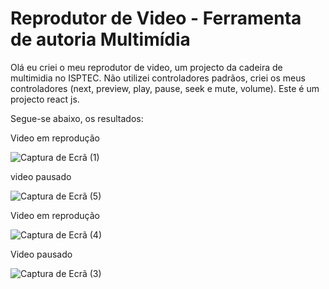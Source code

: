 # Reprodutor de Video - Ferramenta de autoria Multimídia

Olá eu criei o meu reprodutor de video, um projecto da cadeira de multimidia no ISPTEC.
Não utilizei controladores padrãos, criei os meus controladores (next, preview, play, pause, seek e mute, volume).
Este é um projecto react js.

Segue-se abaixo, os resultados:

Video em reprodução

![Captura de Ecrã (1)](https://github.com/RuiYuriAfricano/lab-multimidia/assets/95936638/f2f02b6c-2561-4ef1-9492-3b132f2366cf)

video pausado

![Captura de Ecrã (5)](https://github.com/RuiYuriAfricano/lab-multimidia/assets/95936638/2a076670-4219-4fe8-b31a-17d7a308e2ed)

Video em reprodução

![Captura de Ecrã (4)](https://github.com/RuiYuriAfricano/lab-multimidia/assets/95936638/741ca439-1352-46bf-86b4-2738b3d83cb2)

Video pausado

![Captura de Ecrã (3)](https://github.com/RuiYuriAfricano/lab-multimidia/assets/95936638/a7300be8-a2d8-49a6-9718-d94d7315499c)


